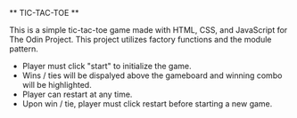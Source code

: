 ** TIC-TAC-TOE **

This is a simple tic-tac-toe game made with HTML, CSS, and JavaScript for The Odin Project. This project utilizes factory functions and the module pattern.


- Player must click "start" to initialize the game.
- Wins / ties will be dispalyed above the gameboard and winning combo will be highlighted.
- Player can restart at any time.
- Upon win / tie, player must click restart before starting a new game.
